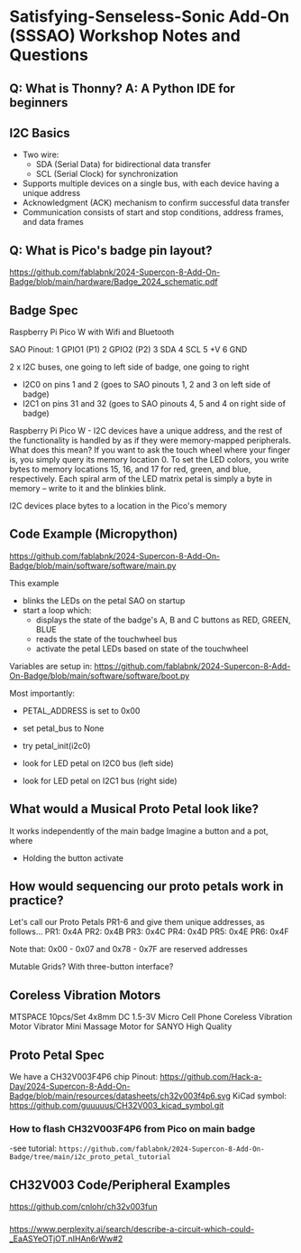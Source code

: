 # Satisfying-Senseless-Sonic Add-On (SSSAO) Workshop Notes and Questions

## Q: What is Thonny? A: A Python IDE for beginners

## I2C Basics

- Two wire:
    - SDA (Serial Data) for bidirectional data transfer
    - SCL (Serial Clock) for synchronization
- Supports multiple devices on a single bus, with each device having a unique address
- Acknowledgment (ACK) mechanism to confirm successful data transfer
- Communication consists of start and stop conditions, address frames, and data frames

## Q: What is Pico's badge pin layout?

https://github.com/fablabnk/2024-Supercon-8-Add-On-Badge/blob/main/hardware/Badge_2024_schematic.pdf

## Badge Spec

Raspberry Pi Pico W with Wifi and Bluetooth

SAO Pinout:
1 GPIO1 (P1)
2 GPIO2 (P2)
3 SDA
4 SCL
5 +V 
6 GND

2 x I2C buses, one going to left side of badge, one going to right
- I2C0 on pins 1 and 2 (goes to SAO pinouts 1, 2 and 3 on left side of badge)
- I2C1 on pins 31 and 32 (goes to SAO pinouts 4, 5 and 4 on right side of badge)

Raspberry Pi Pico W - I2C devices have a unique address, and the rest of the functionality is handled by as if they were memory-mapped peripherals. What does this mean? If you want to ask the touch wheel where your finger is, you simply query its memory location 0. To set the LED colors, you write bytes to memory locations 15, 16, and 17 for red, green, and blue, respectively. Each spiral arm of the LED matrix petal is simply a byte in memory – write to it and the blinkies blink.

I2C devices place bytes to a location in the Pico's memory

## Code Example (Micropython)

https://github.com/fablabnk/2024-Supercon-8-Add-On-Badge/blob/main/software/software/main.py

This example
- blinks the LEDs on the petal SAO on startup
- start a loop which:
    - displays the state of the badge's A, B and C buttons as RED, GREEN, BLUE
    - reads the state of the touchwheel bus
    - activate the petal LEDs based on state of the touchwheel

Variables are setup in:
https://github.com/fablabnk/2024-Supercon-8-Add-On-Badge/blob/main/software/software/boot.py

Most importantly:
- PETAL_ADDRESS is set to 0x00

- set petal_bus to None
- try petal_init(i2c0)

- look for LED petal on I2C0 bus (left side)
- look for LED petal on I2C1 bus (right side)

## What would a Musical Proto Petal look like?

It works independently of the main badge
Imagine a button and a pot, where
- Holding the button activate

## How would sequencing our proto petals work in practice?

Let's call our Proto Petals PR1-6 and give them unique addresses, as follows...
PR1: 0x4A
PR2: 0x4B
PR3: 0x4C
PR4: 0x4D
PR5: 0x4E
PR6: 0x4F

Note that: 0x00 - 0x07 and 0x78 - 0x7F are reserved addresses

Mutable Grids? With three-button interface?

## Coreless Vibration Motors

MTSPACE 10pcs/Set 4x8mm DC 1.5-3V Micro Cell Phone Coreless Vibration Motor Vibrator Mini Massage Motor for SANYO High Quality

## Proto Petal Spec

We have a CH32V003F4P6 chip
Pinout: https://github.com/Hack-a-Day/2024-Supercon-8-Add-On-Badge/blob/main/resources/datasheets/ch32v003f4p6.svg
KiCad symbol: https://github.com/guuuuus/CH32V003_kicad_symbol.git


### How to flash CH32V003F4P6 from Pico on main badge
-see tutorial: `https://github.com/fablabnk/2024-Supercon-8-Add-On-Badge/tree/main/i2c_proto_petal_tutorial`

## CH32V003 Code/Peripheral Examples

https://github.com/cnlohr/ch32v003fun



### 

https://www.perplexity.ai/search/describe-a-circuit-which-could-_EaASYeOTjOT.nIHAn6rWw#2
